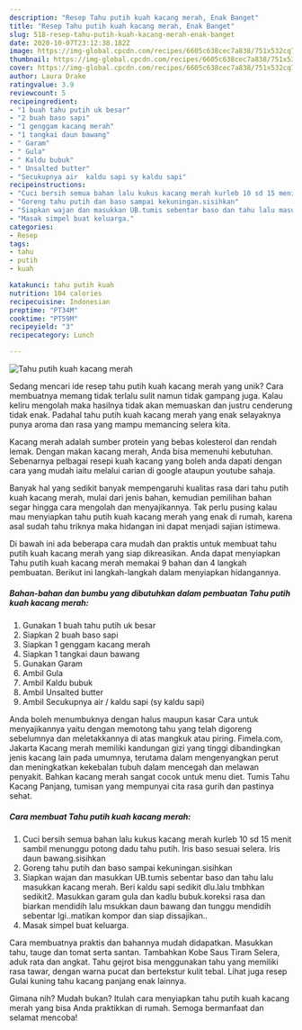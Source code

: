```yaml
---
description: "Resep Tahu putih kuah kacang merah, Enak Banget"
title: "Resep Tahu putih kuah kacang merah, Enak Banget"
slug: 518-resep-tahu-putih-kuah-kacang-merah-enak-banget
date: 2020-10-07T23:12:38.182Z
image: https://img-global.cpcdn.com/recipes/6605c638cec7a838/751x532cq70/tahu-putih-kuah-kacang-merah-foto-resep-utama.jpg
thumbnail: https://img-global.cpcdn.com/recipes/6605c638cec7a838/751x532cq70/tahu-putih-kuah-kacang-merah-foto-resep-utama.jpg
cover: https://img-global.cpcdn.com/recipes/6605c638cec7a838/751x532cq70/tahu-putih-kuah-kacang-merah-foto-resep-utama.jpg
author: Laura Drake
ratingvalue: 3.9
reviewcount: 5
recipeingredient:
- "1 buah tahu putih uk besar"
- "2 buah baso sapi"
- "1 genggam kacang merah"
- "1 tangkai daun bawang"
- " Garam"
- " Gula"
- " Kaldu bubuk"
- " Unsalted butter"
- "Secukupnya air  kaldu sapi sy kaldu sapi"
recipeinstructions:
- "Cuci bersih semua bahan lalu kukus kacang merah kurleb 10 sd 15 menit sambil menunggu potong dadu tahu putih. Iris baso sesuai selera. Iris daun bawang.sisihkan"
- "Goreng tahu putih dan baso sampai kekuningan.sisihkan"
- "Siapkan wajan dan masukkan UB.tumis sebentar baso dan tahu lalu masukkan kacang merah. Beri kaldu sapi sedikit dlu.lalu tmbhkan sedikit2. Masukkan garam gula dan kadlu bubuk.koreksi rasa dan biarkan mendidih lalu msukkan daun bawang dan tunggu mendidih sebentar lgi..matikan kompor dan siap dissajikan.."
- "Masak simpel buat keluarga."
categories:
- Resep
tags:
- tahu
- putih
- kuah

katakunci: tahu putih kuah 
nutrition: 104 calories
recipecuisine: Indonesian
preptime: "PT34M"
cooktime: "PT59M"
recipeyield: "3"
recipecategory: Lunch

---
```



![Tahu putih kuah kacang merah](https://img-global.cpcdn.com/recipes/6605c638cec7a838/751x532cq70/tahu-putih-kuah-kacang-merah-foto-resep-utama.jpg)

Sedang mencari ide resep tahu putih kuah kacang merah yang unik? Cara membuatnya memang tidak terlalu sulit namun tidak gampang juga. Kalau keliru mengolah maka hasilnya tidak akan memuaskan dan justru cenderung tidak enak. Padahal tahu putih kuah kacang merah yang enak selayaknya punya aroma dan rasa yang mampu memancing selera kita.

Kacang merah adalah sumber protein yang bebas kolesterol dan rendah lemak. Dengan makan kacang merah, Anda bisa memenuhi kebutuhan. Sebenarnya pelbagai resepi kuah kacang yang boleh anda dapati dengan cara yang mudah iaitu melalui carian di google ataupun youtube sahaja.

Banyak hal yang sedikit banyak mempengaruhi kualitas rasa dari tahu putih kuah kacang merah, mulai dari jenis bahan, kemudian pemilihan bahan segar hingga cara mengolah dan menyajikannya. Tak perlu pusing kalau mau menyiapkan tahu putih kuah kacang merah yang enak di rumah, karena asal sudah tahu triknya maka hidangan ini dapat menjadi sajian istimewa.


Di bawah ini ada beberapa cara mudah dan praktis untuk membuat tahu putih kuah kacang merah yang siap dikreasikan. Anda dapat menyiapkan Tahu putih kuah kacang merah memakai 9 bahan dan 4 langkah pembuatan. Berikut ini langkah-langkah dalam menyiapkan hidangannya.

<!--inarticleads1-->

##### Bahan-bahan dan bumbu yang dibutuhkan dalam pembuatan Tahu putih kuah kacang merah:

1. Gunakan 1 buah tahu putih uk besar
1. Siapkan 2 buah baso sapi
1. Siapkan 1 genggam kacang merah
1. Siapkan 1 tangkai daun bawang
1. Gunakan  Garam
1. Ambil  Gula
1. Ambil  Kaldu bubuk
1. Ambil  Unsalted butter
1. Ambil Secukupnya air / kaldu sapi (sy kaldu sapi)


Anda boleh menumbuknya dengan halus maupun kasar Cara untuk menyajikannya yaitu dengan memotong tahu yang telah digoreng sebelumnya dan meletakkannya di atas mangkuk atau piring. Fimela.com, Jakarta Kacang merah memiliki kandungan gizi yang tinggi dibandingkan jenis kacang lain pada umumnya, terutama dalam mengenyangkan perut dan meningkatkan kekebalan tubuh dalam mencegah dan melawan penyakit. Bahkan kacang merah sangat cocok untuk menu diet. Tumis Tahu Kacang Panjang, tumisan yang mempunyai cita rasa gurih dan pastinya sehat. 

<!--inarticleads2-->

##### Cara membuat Tahu putih kuah kacang merah:

1. Cuci bersih semua bahan lalu kukus kacang merah kurleb 10 sd 15 menit sambil menunggu potong dadu tahu putih. Iris baso sesuai selera. Iris daun bawang.sisihkan
1. Goreng tahu putih dan baso sampai kekuningan.sisihkan
1. Siapkan wajan dan masukkan UB.tumis sebentar baso dan tahu lalu masukkan kacang merah. Beri kaldu sapi sedikit dlu.lalu tmbhkan sedikit2. Masukkan garam gula dan kadlu bubuk.koreksi rasa dan biarkan mendidih lalu msukkan daun bawang dan tunggu mendidih sebentar lgi..matikan kompor dan siap dissajikan..
1. Masak simpel buat keluarga.


Cara membuatnya praktis dan bahannya mudah didapatkan. Masukkan tahu, tauge dan tomat serta santan. Tambahkan Kobe Saus Tiram Selera, aduk rata dan angkat. Tahu gejrot bisa menggunakan tahu yang memiliki rasa tawar, dengan warna pucat dan bertekstur kulit tebal. Lihat juga resep Gulai kuning tahu kacang panjang enak lainnya. 

Gimana nih? Mudah bukan? Itulah cara menyiapkan tahu putih kuah kacang merah yang bisa Anda praktikkan di rumah. Semoga bermanfaat dan selamat mencoba!

